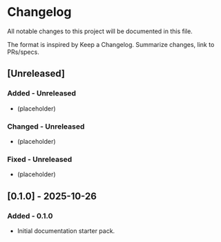 # Changelog

All notable changes to this project will be documented in this file.

The format is inspired by Keep a Changelog. Summarize changes, link to PRs/specs.

## [Unreleased]

### Added - Unreleased

- (placeholder)

### Changed - Unreleased

- (placeholder)

### Fixed - Unreleased

- (placeholder)

## [0.1.0] - 2025-10-26

### Added - 0.1.0

- Initial documentation starter pack.
